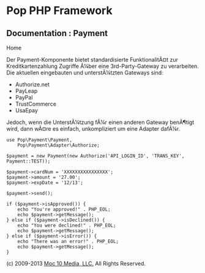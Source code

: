 Pop PHP Framework
=================

Documentation : Payment
-----------------------

Home

Der Payment-Komponente bietet standardisierte FunktionalitÃ¤t zur
Kreditkartenzahlung Zugriffe Ã¼ber eine 3rd-Party-Gateway zu
verarbeiten. Die aktuellen eingebauten und unterstÃ¼tzten Gateways sind:

-   Authorize.net
-   PayLeap
-   PayPal
-   TrustCommerce
-   UsaEpay

Jedoch, wenn die UnterstÃ¼tzung fÃ¼r einen anderen Gateway benÃ¶tigt
wird, dann wÃ¤re es einfach, unkompliziert um eine Adapter dafÃ¼r.

    use Pop\Payment\Payment,
        Pop\Payment\Adapter\Authorize;

    $payment = new Payment(new Authorize('API_LOGIN_ID', 'TRANS_KEY', Payment::TEST));

    $payment->cardNum = 'XXXXXXXXXXXXXXXX';
    $payment->amount = '27.00';
    $payment->expDate = '12/13';

    $payment->send();

    if ($payment->isApproved()) {
        echo "You're approved!" . PHP_EOL;
        echo $payment->getMessage();
    } else if ($payment->isDeclined()) {
        echo "You were declined!" . PHP_EOL;
        echo $payment->getMessage();
    } else if ($payment->isError()) {
        echo "There was an error!" . PHP_EOL;
        echo $payment->getMessage();
    }

\(c) 2009-2013 [Moc 10 Media, LLC.](http://www.moc10media.com) All
Rights Reserved.
